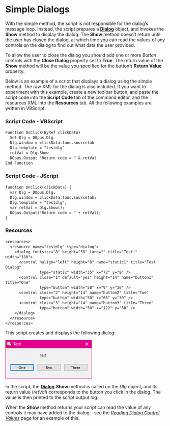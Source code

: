 # Simple Dialogs

With the simple method, the script is not responsible for the dialog’s message loop. Instead, the script prepares a **[Dialog](/Manual/reference/scripting_reference/scripting_objects/dialog.md)** object, and invokes the **Show** method to display the dialog. The **Show** method doesn’t return until the user has closed the dialog, at which time you can read the values of any controls on the dialog to find out what data the user provided.

To allow the user to close the dialog you should add one or more *Button* controls with the **Close Dialog** property set to **True**. The return value of the **Show** method will be the value you specified for the button’s **Return Value** property.

Below is an example of a script that displays a dialog using the simple method. The raw XML for the dialog is also included. If you want to experiment with this example, create a new toolbar button, and paste the script code into the **Script Code** tab of the command editor, and the resources XML into the **Resources** tab. All the following examples are written in VBScript.

### Script Code - VBScript

    Function OnClick(ByRef clickData)
      Set Dlg = DOpus.Dlg
      Dlg.window = clickData.func.sourcetab
      Dlg.template = "testdlg"
      retVal = Dlg.Show
      DOpus.Output "Return code = " & retVal
    End Function

### Script Code - JScript

    function OnClick(clickData) {
      var Dlg = DOpus.Dlg;
      Dlg.window = clickData.func.sourcetab;
      Dlg.template = "testdlg";
      var retVal = Dlg.Show();
      DOpus.Output("Return code = " + retVal);
    }

### Resources

    <resources>
      <resource name="testdlg" type="dialog">
        <dialog fontsize="8" height="58" lang="" title="Test!" width="180">
          <control halign="left" height="8" name="static1" title="Test Dialog"
                   type="static" width="35" x="72" y="9" />
          <control close="1" default="yes" height="14" name="button1" title="One"
                   type="button" width="50" x="9" y="30" />
          <control close="2" height="14" name="button2" title="Two"
                   type="button" width="50" x="66" y="30" />
          <control close="3" height="14" name="button3" title="Three"
                   type="button" width="50" x="122" y="30" />
        </dialog>
      </resource>
    </resources>

This script creates and displays the following dialog:

![](/Manual/images/media/image134.png)

In the script, the **[Dialog](/Manual/reference/scripting_reference/scripting_objects/dialog.md).Show** method is called on the *Dlg* object, and its return value (*retVal*) corresponds to the button you click in the dialog. The value is then printed to the script output log.

When the **Show** method returns your script can read the value of any controls it may have added to the dialog – see the *[Reading Dialog Control Values](../reading_dialog_control_values.md)* page for an example of this.

 
